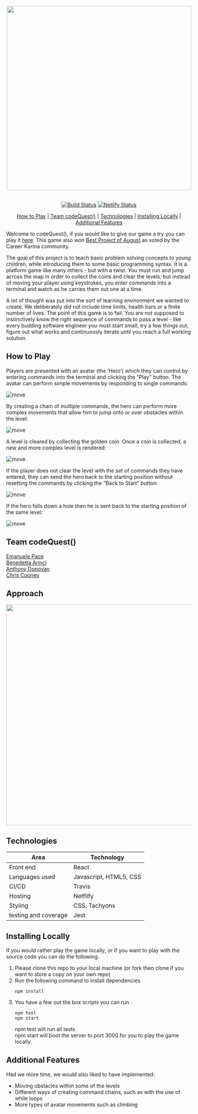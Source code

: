<div align="center">
<img src="./public/codequest_title.png" width="500px">
<br><br>

[![Build Status](https://travis-ci.com/ChrisCooney05/codeQuest.svg?branch=master)](https://travis-ci.com/ChrisCooney05/codeQuest)
[![Netlify Status](https://api.netlify.com/api/v1/badges/e2dd292d-0968-4564-b990-02ce06425514/deploy-status)](https://app.netlify.com/sites/lets-codequest/deploys)

[How to Play](#how-to-play) | [Team codeQuest()](<#Team-codeQuest()>) | [Technologies](#technologies) | [Installing Locally](#installing-locally) | [Additional Features](#additional-features)

</div>

Welcome to codeQuest(), if you would like to give our game a try you can play it [here](https://lets-codequest.netlify.app/). This game also won [Best Project of August](https://careerkarma.com/discussions/projects/codequest-174/) as voted by the Career Karma community.

The goal of this project is to teach basic problem solving concepts to young children, while introducing them to some basic programming syntax. It is a platform game like many others - but with a twist. You must run and jump across the map in order to collect the coins and clear the levels; but instead of moving your player using keystrokes, you enter commands into a terminal and watch as he carries them out one at a time.

A lot of thought was put into the sort of learning environment we wanted to create. We deliberately did not include time limits, health bars or a finite number of lives. The point of this game is to fail. You are not supposed to instinctively know the right sequence of commands to pass a level - like every budding software engineer you must start small, try a few things out, figure out what works and continuously iterate until you reach a full working solution.

## How to Play

Players are presented with an avatar (the ‘Hero’) which they can control by entering commands into the terminal and clicking the “Play” button. The avatar can perform simple movements by responding to single commands:

![move](./public/single.gif)

By creating a chain of multiple commands, the hero can perform more complex movements that allow him to jump onto or over obstacles within the level:

![move](./public/combo.gif)

A level is cleared by collecting the golden coin. Once a coin is collected, a new and more complex level is rendered:

![move](./public/clearing.gif)

If the player does not clear the level with the set of commands they have entered, they can send the hero back to the starting position without resetting the commands by clicking the “Back to Start” button:

![move](./public/reset.gif)

If the hero falls down a hole then he is sent back to the starting position of the same level:

![move](./public/falling.gif)

## Team codeQuest()

[Emanuele Pace](https://github.com/Emanuele-20)<br/>
[Benedetta Arinci](https://github.com/BeneArinci)<br/>
[Anthony Donovan](https://github.com/ad13380)<br/>
[Chris Cooney](https://github.com/ChrisCooney05)<br/>

## Approach

<img src="./public/prototyping.png" width="600px">

## Technologies

| Area                 | Technology             |
| -------------------- | ---------------------- |
| Front end            | React                  |
| Languages used       | Javascript, HTML5, CSS |
| CI/CD                | Travis                 |
| Hosting              | Netflify               |
| Styling              | CSS, Tachyons          |
| testing and coverage | Jest                   |

## Installing Locally

If you would rather play the game locally, or if you want to play with the source code you can do the following.

1. Please clone this repo to your local machine (or fork then clone if you want to store a copy on your own repo)
2. Run the following command to install dependencies <br/>
   ```
   npm install
   ```
3. You have a few out the box scripts you can run
   ```
   npm test
   npm start
   ```
   npm test will run all tests <br/>
   npm start will boot the server to port 3000 for you to play the game locally.

## Additional Features

Had we more time, we would also liked to have implemented:

- Moving obstacles within some of the levels
- Different ways of creating command chains, such as with the use of while loops
- More types of avatar movements such as climbing
